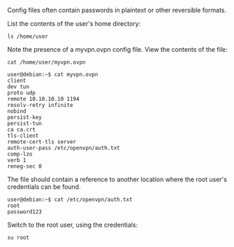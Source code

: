 Config files often contain passwords in plaintext or other reversible formats.

List the contents of the user's home directory:
```
ls /home/user
```
Note the presence of a myvpn.ovpn config file. View the contents of the file:
```
cat /home/user/myvpn.ovpn
```
```
user@debian:~$ cat myvpn.ovpn 
client
dev tun
proto udp
remote 10.10.10.10 1194
resolv-retry infinite
nobind
persist-key
persist-tun
ca ca.crt
tls-client
remote-cert-tls server
auth-user-pass /etc/openvpn/auth.txt
comp-lzo
verb 1
reneg-sec 0

```
The file should contain a reference to another location where the root user's credentials can be found.
```
user@debian:~$ cat /etc/openvpn/auth.txt
root
password123
```
Switch to the root user, using the credentials:
```
su root
```